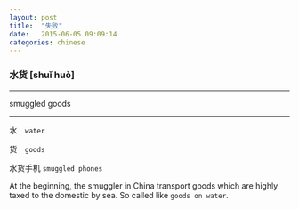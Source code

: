 ```yaml
---
layout: post
title:  "失败"
date:   2015-06-05 09:09:14
categories: chinese
---
```

### 水货 [shuǐ huò]
-----------

smuggled goods

-----------

水　`water`

货　`goods`

水货手机 `smuggled phones`

At the beginning, the smuggler in China transport goods which are highly taxed to the domestic by sea.
So called like `goods on water`.



